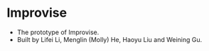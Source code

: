 # Improvise

* The prototype of Improvise.
* Built by Lifei Li, Menglin (Molly) He, Haoyu Liu and Weining Gu.